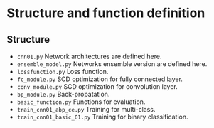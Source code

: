 Structure and function definition
=



Structure
-

-   `cnn01.py` Network architectures are defined here.
-   `ensemble_model.py` Networks ensemble version are defined here.
-   `lossfunction.py` Loss function.
-   `fc_module.py` SCD optimization for fully connected layer.
-   `conv_module.py` SCD optimization for convolution layer.
-   `bp_module.py` Back-propatation.
-   `basic_function.py` Functions for evaluation.
-   `train_cnn01_abp_ce.py`  Training for multi-class.
-   `train_cnn01_basic_01.py` Training for binary classification.

